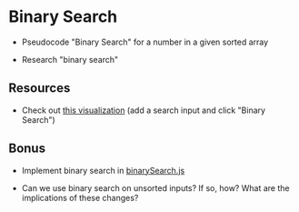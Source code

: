 # Binary Search

- Pseudocode "Binary Search" for a number in a given sorted array

- Research "binary search"

## Resources

- Check out [this visualization](https://www.cs.usfca.edu/~galles/visualization/Search.html) (add a search input and click "Binary Search")

## Bonus

- Implement binary search in [binarySearch.js](./unsolved/binarySearch.js)

- Can we use binary search on unsorted inputs? If so, how? What are the implications of these changes?
